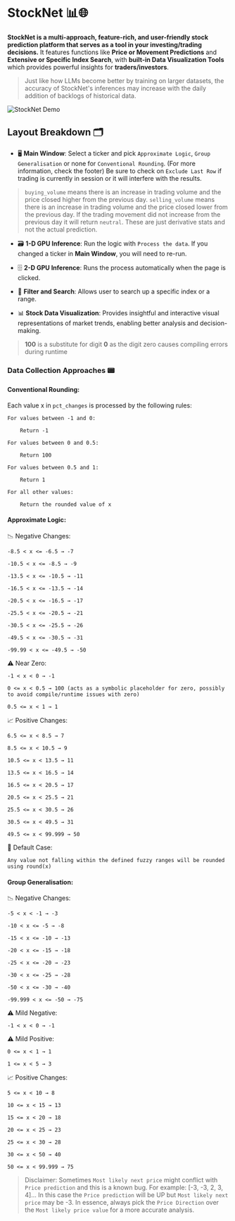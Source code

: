 # StockNet 📊🌐

**StockNet is a multi-approach, feature-rich, and user-friendly stock prediction platform that serves as a tool in your investing/trading decisions.** It features functions like **Price or Movement Predictions** and **Extensive or Specific Index Search**, with **built-in Data Visualization Tools** which provides powerful insights for **traders/investors**.

> Just like how LLMs become better by training on larger datasets, the accuracy of StockNet's inferences may increase with the daily addition of backlogs of historical data.

![StockNet Demo](StockNet_Demo.gif)



## Layout Breakdown 🗂️

- 🖥️ **Main Window**: Select a ticker and pick `Approximate Logic`, `Group Generalisation` or none for `Conventional Rounding`. (For more information, check the footer)
Be sure to check on `Exclude Last Row` if trading is currently in session or it will interfere with the results.  

> `buying_volume` means there is an increase in trading volume and the price closed higher from the previous day. `selling_volume` means there is an increase in trading volume and the price closed lower from the previous day. If the trading movement did not increase from the previous day it will return `neutral`. These are just derivative stats and not the actual prediction.

- 🗃️ **1-D GPU Inference**: Run the logic with `Process the data`. If you changed a ticker in **Main Window**, you will need to re-run.

- 🗄️ **2-D GPU Inference**: Runs the process automatically when the page is clicked.

- 🔎 **Filter and Search**: Allows user to search up a specific index or a range.

- 📊 **Stock Data Visualization**: Provides insightful and interactive visual representations of market trends, enabling better analysis and decision-making.
  
> **100** is a substitute for digit **0** as the digit zero causes compiling errors during runtime

### Data Collection Approaches 📟

#### **Conventional Rounding**:
Each value x in `pct_changes` is processed by the following rules:

    For values between -1 and 0:

        Return -1

    For values between 0 and 0.5:

        Return 100

    For values between 0.5 and 1:

        Return 1

    For all other values:

        Return the rounded value of x

#### **Approximate Logic**:
📉 Negative Changes:

    -8.5 < x <= -6.5 → -7

    -10.5 < x <= -8.5 → -9

    -13.5 < x <= -10.5 → -11

    -16.5 < x <= -13.5 → -14

    -20.5 < x <= -16.5 → -17

    -25.5 < x <= -20.5 → -21

    -30.5 < x <= -25.5 → -26

    -49.5 < x <= -30.5 → -31

    -99.99 < x <= -49.5 → -50

⚠️ Near Zero:

    -1 < x < 0 → -1

    0 <= x < 0.5 → 100 (acts as a symbolic placeholder for zero, possibly to avoid compile/runtime issues with zero)

    0.5 <= x < 1 → 1

📈 Positive Changes:

    6.5 <= x < 8.5 → 7

    8.5 <= x < 10.5 → 9

    10.5 <= x < 13.5 → 11

    13.5 <= x < 16.5 → 14

    16.5 <= x < 20.5 → 17

    20.5 <= x < 25.5 → 21

    25.5 <= x < 30.5 → 26

    30.5 <= x < 49.5 → 31

    49.5 <= x < 99.999 → 50

🧮 Default Case:

    Any value not falling within the defined fuzzy ranges will be rounded using round(x)

#### **Group Generalisation**: 
  📉 Negative Changes:

    -5 < x < -1 → -3

    -10 < x <= -5 → -8

    -15 < x <= -10 → -13

    -20 < x <= -15 → -18

    -25 < x <= -20 → -23

    -30 < x <= -25 → -28

    -50 < x <= -30 → -40

    -99.999 < x <= -50 → -75

⚠️ Mild Negative:

    -1 < x < 0 → -1

⚠️ Mild Positive:

    0 <= x < 1 → 1

    1 <= x < 5 → 3

📈 Positive Changes:

    5 <= x < 10 → 8

    10 <= x < 15 → 13

    15 <= x < 20 → 18

    20 <= x < 25 → 23

    25 <= x < 30 → 28

    30 <= x < 50 → 40

    50 <= x < 99.999 → 75


> Disclaimer: 
> Sometimes `Most likely next price` might conflict with `Price prediction` and this is a known bug. For example: [-3, -3, 2, 3, 4]... In this case the `Price prediction` will be UP but `Most likely next price` may be -3. In essence, always pick the `Price Direction` over the `Most likely price value` for a more accurate analysis.
